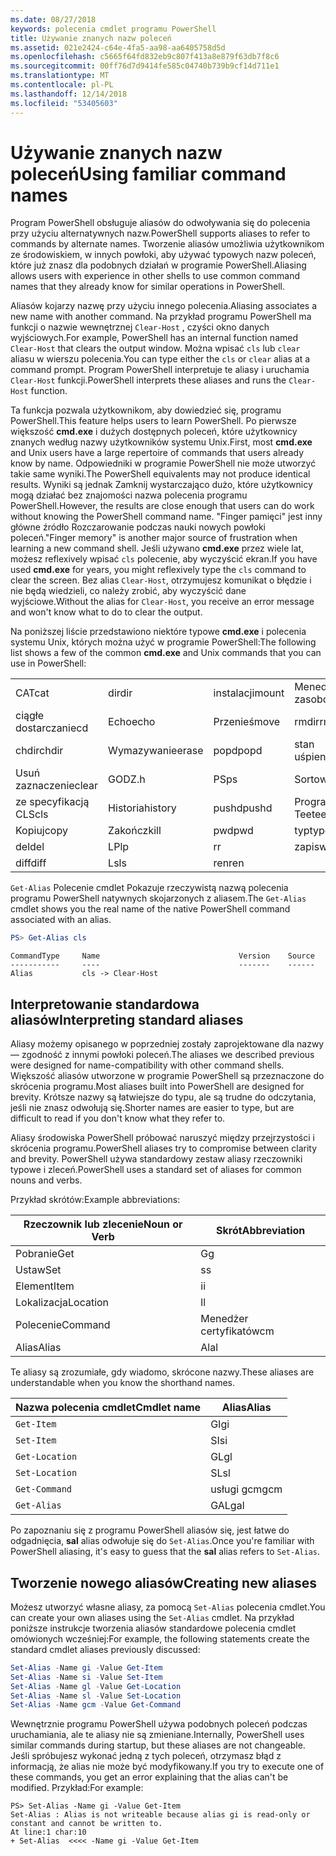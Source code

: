 ```yaml
---
ms.date: 08/27/2018
keywords: polecenia cmdlet programu PowerShell
title: Używanie znanych nazw poleceń
ms.assetid: 021e2424-c64e-4fa5-aa98-aa6405758d5d
ms.openlocfilehash: c5665f64fd832eb9c807f413a8e879f63db7f8c6
ms.sourcegitcommit: 00ff76d7d9414fe585c04740b739b9cf14d711e1
ms.translationtype: MT
ms.contentlocale: pl-PL
ms.lasthandoff: 12/14/2018
ms.locfileid: "53405603"
---
```

# <a name="using-familiar-command-names"></a><span data-ttu-id="3eb58-103">Używanie znanych nazw poleceń</span><span class="sxs-lookup"><span data-stu-id="3eb58-103">Using familiar command names</span></span>

<span data-ttu-id="3eb58-104">Program PowerShell obsługuje aliasów do odwoływania się do polecenia przy użyciu alternatywnych nazw.</span><span class="sxs-lookup"><span data-stu-id="3eb58-104">PowerShell supports aliases to refer to commands by alternate names.</span></span> <span data-ttu-id="3eb58-105">Tworzenie aliasów umożliwia użytkownikom ze środowiskiem, w innych powłoki, aby używać typowych nazw poleceń, które już znasz dla podobnych działań w programie PowerShell.</span><span class="sxs-lookup"><span data-stu-id="3eb58-105">Aliasing allows users with experience in other shells to use common command names that they already know for similar operations in PowerShell.</span></span>

<span data-ttu-id="3eb58-106">Aliasów kojarzy nazwę przy użyciu innego polecenia.</span><span class="sxs-lookup"><span data-stu-id="3eb58-106">Aliasing associates a new name with another command.</span></span> <span data-ttu-id="3eb58-107">Na przykład programu PowerShell ma funkcji o nazwie wewnętrznej `Clear-Host` , czyści okno danych wyjściowych.</span><span class="sxs-lookup"><span data-stu-id="3eb58-107">For example, PowerShell has an internal function named `Clear-Host` that clears the output window.</span></span> <span data-ttu-id="3eb58-108">Można wpisać `cls` lub `clear` aliasu w wierszu polecenia.</span><span class="sxs-lookup"><span data-stu-id="3eb58-108">You can type either the `cls` or `clear` alias at a command prompt.</span></span> <span data-ttu-id="3eb58-109">Program PowerShell interpretuje te aliasy i uruchamia `Clear-Host` funkcji.</span><span class="sxs-lookup"><span data-stu-id="3eb58-109">PowerShell interprets these aliases and runs the `Clear-Host` function.</span></span>

<span data-ttu-id="3eb58-110">Ta funkcja pozwala użytkownikom, aby dowiedzieć się, programu PowerShell.</span><span class="sxs-lookup"><span data-stu-id="3eb58-110">This feature helps users to learn PowerShell.</span></span> <span data-ttu-id="3eb58-111">Po pierwsze większość **cmd.exe** i dużych dostępnych poleceń, które użytkownicy znanych według nazwy użytkowników systemu Unix.</span><span class="sxs-lookup"><span data-stu-id="3eb58-111">First, most **cmd.exe** and Unix users have a large repertoire of commands that users already know by name.</span></span> <span data-ttu-id="3eb58-112">Odpowiedniki w programie PowerShell nie może utworzyć takie same wyniki.</span><span class="sxs-lookup"><span data-stu-id="3eb58-112">The PowerShell equivalents may not produce identical results.</span></span> <span data-ttu-id="3eb58-113">Wyniki są jednak Zamknij wystarczająco dużo, które użytkownicy mogą działać bez znajomości nazwa polecenia programu PowerShell.</span><span class="sxs-lookup"><span data-stu-id="3eb58-113">However, the results are close enough that users can do work without knowing the PowerShell command name.</span></span> <span data-ttu-id="3eb58-114">"Finger pamięci" jest inny główne źródło Rozczarowanie podczas nauki nowych powłoki poleceń.</span><span class="sxs-lookup"><span data-stu-id="3eb58-114">"Finger memory" is another major source of frustration when learning a new command shell.</span></span> <span data-ttu-id="3eb58-115">Jeśli używano **cmd.exe** przez wiele lat, możesz reflexively wpisać `cls` polecenie, aby wyczyścić ekran.</span><span class="sxs-lookup"><span data-stu-id="3eb58-115">If you have used **cmd.exe** for years, you might reflexively type the `cls` command to clear the screen.</span></span> <span data-ttu-id="3eb58-116">Bez alias `Clear-Host`, otrzymujesz komunikat o błędzie i nie będą wiedzieli, co należy zrobić, aby wyczyścić dane wyjściowe.</span><span class="sxs-lookup"><span data-stu-id="3eb58-116">Without the alias for `Clear-Host`, you receive an error message and won't know what to do to clear the output.</span></span>

<span data-ttu-id="3eb58-117">Na poniższej liście przedstawiono niektóre typowe **cmd.exe** i polecenia systemu Unix, których można użyć w programie PowerShell:</span><span class="sxs-lookup"><span data-stu-id="3eb58-117">The following list shows a few of the common **cmd.exe** and Unix commands that you can use in PowerShell:</span></span>

|||||
|-|-|-|-|
|<span data-ttu-id="3eb58-118">CAT</span><span class="sxs-lookup"><span data-stu-id="3eb58-118">cat</span></span>|<span data-ttu-id="3eb58-119">dir</span><span class="sxs-lookup"><span data-stu-id="3eb58-119">dir</span></span>|<span data-ttu-id="3eb58-120">instalacji</span><span class="sxs-lookup"><span data-stu-id="3eb58-120">mount</span></span>|<span data-ttu-id="3eb58-121">Menedżer zasobów</span><span class="sxs-lookup"><span data-stu-id="3eb58-121">rm</span></span>|
|<span data-ttu-id="3eb58-122">ciągłe dostarczanie</span><span class="sxs-lookup"><span data-stu-id="3eb58-122">cd</span></span>|<span data-ttu-id="3eb58-123">Echo</span><span class="sxs-lookup"><span data-stu-id="3eb58-123">echo</span></span>|<span data-ttu-id="3eb58-124">Przenieś</span><span class="sxs-lookup"><span data-stu-id="3eb58-124">move</span></span>|<span data-ttu-id="3eb58-125">rmdir</span><span class="sxs-lookup"><span data-stu-id="3eb58-125">rmdir</span></span>|
|<span data-ttu-id="3eb58-126">chdir</span><span class="sxs-lookup"><span data-stu-id="3eb58-126">chdir</span></span>|<span data-ttu-id="3eb58-127">Wymazywanie</span><span class="sxs-lookup"><span data-stu-id="3eb58-127">erase</span></span>|<span data-ttu-id="3eb58-128">popd</span><span class="sxs-lookup"><span data-stu-id="3eb58-128">popd</span></span>|<span data-ttu-id="3eb58-129">stan uśpienia</span><span class="sxs-lookup"><span data-stu-id="3eb58-129">sleep</span></span>|
|<span data-ttu-id="3eb58-130">Usuń zaznaczenie</span><span class="sxs-lookup"><span data-stu-id="3eb58-130">clear</span></span>|<span data-ttu-id="3eb58-131">GODZ.</span><span class="sxs-lookup"><span data-stu-id="3eb58-131">h</span></span>|<span data-ttu-id="3eb58-132">PS</span><span class="sxs-lookup"><span data-stu-id="3eb58-132">ps</span></span>|<span data-ttu-id="3eb58-133">Sortowanie</span><span class="sxs-lookup"><span data-stu-id="3eb58-133">sort</span></span>|
|<span data-ttu-id="3eb58-134">ze specyfikacją CLS</span><span class="sxs-lookup"><span data-stu-id="3eb58-134">cls</span></span>|<span data-ttu-id="3eb58-135">Historia</span><span class="sxs-lookup"><span data-stu-id="3eb58-135">history</span></span>|<span data-ttu-id="3eb58-136">pushd</span><span class="sxs-lookup"><span data-stu-id="3eb58-136">pushd</span></span>|<span data-ttu-id="3eb58-137">Program Tee</span><span class="sxs-lookup"><span data-stu-id="3eb58-137">tee</span></span>|
|<span data-ttu-id="3eb58-138">Kopiuj</span><span class="sxs-lookup"><span data-stu-id="3eb58-138">copy</span></span>|<span data-ttu-id="3eb58-139">Zakończ</span><span class="sxs-lookup"><span data-stu-id="3eb58-139">kill</span></span>|<span data-ttu-id="3eb58-140">pwd</span><span class="sxs-lookup"><span data-stu-id="3eb58-140">pwd</span></span>|<span data-ttu-id="3eb58-141">typ</span><span class="sxs-lookup"><span data-stu-id="3eb58-141">type</span></span>|
|<span data-ttu-id="3eb58-142">del</span><span class="sxs-lookup"><span data-stu-id="3eb58-142">del</span></span>|<span data-ttu-id="3eb58-143">LP</span><span class="sxs-lookup"><span data-stu-id="3eb58-143">lp</span></span>|<span data-ttu-id="3eb58-144">r</span><span class="sxs-lookup"><span data-stu-id="3eb58-144">r</span></span>|<span data-ttu-id="3eb58-145">zapis</span><span class="sxs-lookup"><span data-stu-id="3eb58-145">write</span></span>|
|<span data-ttu-id="3eb58-146">diff</span><span class="sxs-lookup"><span data-stu-id="3eb58-146">diff</span></span>|<span data-ttu-id="3eb58-147">Ls</span><span class="sxs-lookup"><span data-stu-id="3eb58-147">ls</span></span>|<span data-ttu-id="3eb58-148">ren</span><span class="sxs-lookup"><span data-stu-id="3eb58-148">ren</span></span>||

<span data-ttu-id="3eb58-149">`Get-Alias` Polecenie cmdlet Pokazuje rzeczywistą nazwą polecenia programu PowerShell natywnych skojarzonych z aliasem.</span><span class="sxs-lookup"><span data-stu-id="3eb58-149">The `Get-Alias` cmdlet shows you the real name of the native PowerShell command associated with an alias.</span></span>

```powershell
PS> Get-Alias cls
```

```Output
CommandType     Name                               Version    Source
-----------     ----                               -------    ------
Alias           cls -> Clear-Host
```

## <a name="interpreting-standard-aliases"></a><span data-ttu-id="3eb58-150">Interpretowanie standardowa aliasów</span><span class="sxs-lookup"><span data-stu-id="3eb58-150">Interpreting standard aliases</span></span>

<span data-ttu-id="3eb58-151">Aliasy możemy opisanego w poprzedniej zostały zaprojektowane dla nazwy — zgodność z innymi powłoki poleceń.</span><span class="sxs-lookup"><span data-stu-id="3eb58-151">The aliases we described previous were designed for name-compatibility with other command shells.</span></span>
<span data-ttu-id="3eb58-152">Większość aliasów utworzone w programie PowerShell są przeznaczone do skrócenia programu.</span><span class="sxs-lookup"><span data-stu-id="3eb58-152">Most aliases built into PowerShell are designed for brevity.</span></span> <span data-ttu-id="3eb58-153">Krótsze nazwy są łatwiejsze do typu, ale są trudne do odczytania, jeśli nie znasz odwołują się.</span><span class="sxs-lookup"><span data-stu-id="3eb58-153">Shorter names are easier to type, but are difficult to read if you don't know what they refer to.</span></span>

<span data-ttu-id="3eb58-154">Aliasy środowiska PowerShell próbować naruszyć między przejrzystości i skrócenia programu.</span><span class="sxs-lookup"><span data-stu-id="3eb58-154">PowerShell aliases try to compromise between clarity and brevity.</span></span> <span data-ttu-id="3eb58-155">PowerShell używa standardowy zestaw aliasy rzeczowniki typowe i zleceń.</span><span class="sxs-lookup"><span data-stu-id="3eb58-155">PowerShell uses a standard set of aliases for common nouns and verbs.</span></span>

<span data-ttu-id="3eb58-156">Przykład skrótów:</span><span class="sxs-lookup"><span data-stu-id="3eb58-156">Example abbreviations:</span></span>

| <span data-ttu-id="3eb58-157">Rzeczownik lub zlecenie</span><span class="sxs-lookup"><span data-stu-id="3eb58-157">Noun or Verb</span></span> | <span data-ttu-id="3eb58-158">Skrót</span><span class="sxs-lookup"><span data-stu-id="3eb58-158">Abbreviation</span></span> |
|--------------|--------------|
| <span data-ttu-id="3eb58-159">Pobranie</span><span class="sxs-lookup"><span data-stu-id="3eb58-159">Get</span></span>          | <span data-ttu-id="3eb58-160">G</span><span class="sxs-lookup"><span data-stu-id="3eb58-160">g</span></span>            |
| <span data-ttu-id="3eb58-161">Ustaw</span><span class="sxs-lookup"><span data-stu-id="3eb58-161">Set</span></span>          | <span data-ttu-id="3eb58-162">s</span><span class="sxs-lookup"><span data-stu-id="3eb58-162">s</span></span>            |
| <span data-ttu-id="3eb58-163">Element</span><span class="sxs-lookup"><span data-stu-id="3eb58-163">Item</span></span>         | <span data-ttu-id="3eb58-164">i</span><span class="sxs-lookup"><span data-stu-id="3eb58-164">i</span></span>            |
| <span data-ttu-id="3eb58-165">Lokalizacja</span><span class="sxs-lookup"><span data-stu-id="3eb58-165">Location</span></span>     | <span data-ttu-id="3eb58-166">l</span><span class="sxs-lookup"><span data-stu-id="3eb58-166">l</span></span>            |
| <span data-ttu-id="3eb58-167">Polecenie</span><span class="sxs-lookup"><span data-stu-id="3eb58-167">Command</span></span>      | <span data-ttu-id="3eb58-168">Menedżer certyfikatów</span><span class="sxs-lookup"><span data-stu-id="3eb58-168">cm</span></span>           |
| <span data-ttu-id="3eb58-169">Alias</span><span class="sxs-lookup"><span data-stu-id="3eb58-169">Alias</span></span>        | <span data-ttu-id="3eb58-170">Al</span><span class="sxs-lookup"><span data-stu-id="3eb58-170">al</span></span>           |

<span data-ttu-id="3eb58-171">Te aliasy są zrozumiałe, gdy wiadomo, skrócone nazwy.</span><span class="sxs-lookup"><span data-stu-id="3eb58-171">These aliases are understandable when you know the shorthand names.</span></span>

| <span data-ttu-id="3eb58-172">Nazwa polecenia cmdlet</span><span class="sxs-lookup"><span data-stu-id="3eb58-172">Cmdlet name</span></span>    | <span data-ttu-id="3eb58-173">Alias</span><span class="sxs-lookup"><span data-stu-id="3eb58-173">Alias</span></span> |
|----------------|-------|
| `Get-Item `    | <span data-ttu-id="3eb58-174">GI</span><span class="sxs-lookup"><span data-stu-id="3eb58-174">gi</span></span>    |
| `Set-Item`     | <span data-ttu-id="3eb58-175">SI</span><span class="sxs-lookup"><span data-stu-id="3eb58-175">si</span></span>    |
| `Get-Location` | <span data-ttu-id="3eb58-176">GL</span><span class="sxs-lookup"><span data-stu-id="3eb58-176">gl</span></span>    |
| `Set-Location` | <span data-ttu-id="3eb58-177">SL</span><span class="sxs-lookup"><span data-stu-id="3eb58-177">sl</span></span>    |
| `Get-Command`  | <span data-ttu-id="3eb58-178">usługi gcm</span><span class="sxs-lookup"><span data-stu-id="3eb58-178">gcm</span></span>   |
| `Get-Alias`    | <span data-ttu-id="3eb58-179">GAL</span><span class="sxs-lookup"><span data-stu-id="3eb58-179">gal</span></span>   |

<span data-ttu-id="3eb58-180">Po zapoznaniu się z programu PowerShell aliasów się, jest łatwe do odgadnięcia, **sal** alias odwołuje się do `Set-Alias`.</span><span class="sxs-lookup"><span data-stu-id="3eb58-180">Once you're familiar with PowerShell aliasing, it's easy to guess that the **sal** alias refers to `Set-Alias`.</span></span>

## <a name="creating-new-aliases"></a><span data-ttu-id="3eb58-181">Tworzenie nowego aliasów</span><span class="sxs-lookup"><span data-stu-id="3eb58-181">Creating new aliases</span></span>

<span data-ttu-id="3eb58-182">Możesz utworzyć własne aliasy, za pomocą `Set-Alias` polecenia cmdlet.</span><span class="sxs-lookup"><span data-stu-id="3eb58-182">You can create your own aliases using the `Set-Alias` cmdlet.</span></span> <span data-ttu-id="3eb58-183">Na przykład poniższe instrukcje tworzenia aliasów standardowe polecenia cmdlet omówionych wcześniej:</span><span class="sxs-lookup"><span data-stu-id="3eb58-183">For example, the following statements create the standard cmdlet aliases previously discussed:</span></span>

```powershell
Set-Alias -Name gi -Value Get-Item
Set-Alias -Name si -Value Set-Item
Set-Alias -Name gl -Value Get-Location
Set-Alias -Name sl -Value Set-Location
Set-Alias -Name gcm -Value Get-Command
```

<span data-ttu-id="3eb58-184">Wewnętrznie programu PowerShell używa podobnych poleceń podczas uruchamiania, ale te aliasy nie są zmieniane.</span><span class="sxs-lookup"><span data-stu-id="3eb58-184">Internally, PowerShell uses similar commands during startup, but these aliases are not changeable.</span></span>
<span data-ttu-id="3eb58-185">Jeśli spróbujesz wykonać jedną z tych poleceń, otrzymasz błąd z informacją, że alias nie może być modyfikowany.</span><span class="sxs-lookup"><span data-stu-id="3eb58-185">If you try to execute one of these commands, you get an error explaining that the alias can't be modified.</span></span> <span data-ttu-id="3eb58-186">Przykład:</span><span class="sxs-lookup"><span data-stu-id="3eb58-186">For example:</span></span>

```
PS> Set-Alias -Name gi -Value Get-Item
Set-Alias : Alias is not writeable because alias gi is read-only or constant and cannot be written to.
At line:1 char:10
+ Set-Alias  <<<< -Name gi -Value Get-Item
```
